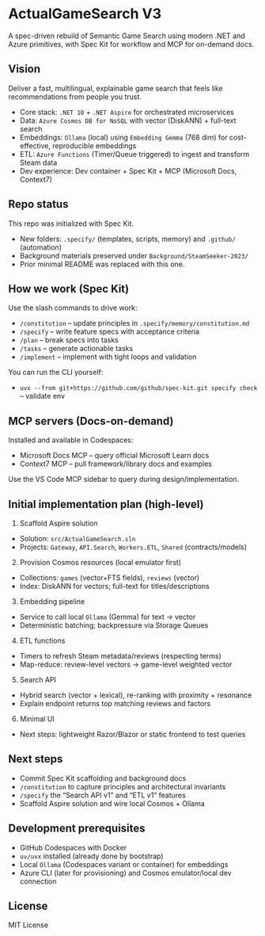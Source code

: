 # ActualGameSearch V3

A spec-driven rebuild of Semantic Game Search using modern .NET and Azure primitives, with Spec Kit for workflow and MCP for on-demand docs.

## Vision
Deliver a fast, multilingual, explainable game search that feels like recommendations from people you trust.

- Core stack: `.NET 10` + `.NET Aspire` for orchestrated microservices
- Data: `Azure Cosmos DB for NoSQL` with vector (DiskANN) + full-text search
- Embeddings: `Ollama` (local) using `Embedding Gemma` (768 dim) for cost-effective, reproducible embeddings
- ETL: `Azure Functions` (Timer/Queue triggered) to ingest and transform Steam data
- Dev experience: Dev container + Spec Kit + MCP (Microsoft Docs, Context7)

## Repo status
This repo was initialized with Spec Kit.
- New folders: `.specify/` (templates, scripts, memory) and `.github/` (automation)
- Background materials preserved under `Background/SteamSeeker-2023/`
- Prior minimal README was replaced with this one.

## How we work (Spec Kit)
Use the slash commands to drive work:
- `/constitution` – update principles in `.specify/memory/constitution.md`
- `/specify` – write feature specs with acceptance criteria
- `/plan` – break specs into tasks
- `/tasks` – generate actionable tasks
- `/implement` – implement with tight loops and validation

You can run the CLI yourself:
- `uvx --from git+https://github.com/github/spec-kit.git specify check` – validate env

## MCP servers (Docs-on-demand)
Installed and available in Codespaces:
- Microsoft Docs MCP – query official Microsoft Learn docs
- Context7 MCP – pull framework/library docs and examples

Use the VS Code MCP sidebar to query during design/implementation.

## Initial implementation plan (high-level)
1) Scaffold Aspire solution
- Solution: `src/ActualGameSearch.sln`
- Projects: `Gateway`, `API.Search`, `Workers.ETL`, `Shared` (contracts/models)

2) Provision Cosmos resources (local emulator first)
- Collections: `games` (vector+FTS fields), `reviews` (vector)
- Index: DiskANN for vectors; full-text for titles/descriptions

3) Embedding pipeline
- Service to call local `Ollama` (Gemma) for text → vector
- Deterministic batching; backpressure via Storage Queues

4) ETL functions
- Timers to refresh Steam metadata/reviews (respecting terms)
- Map-reduce: review-level vectors → game-level weighted vector

5) Search API
- Hybrid search (vector + lexical), re-ranking with proximity + resonance
- Explain endpoint returns top matching reviews and factors

6) Minimal UI
- Next steps: lightweight Razor/Blazor or static frontend to test queries

## Next steps
- Commit Spec Kit scaffolding and background docs
- `/constitution` to capture principles and architectural invariants
- `/specify` the “Search API v1” and “ETL v1” features
- Scaffold Aspire solution and wire local Cosmos + Ollama

## Development prerequisites
- GitHub Codespaces with Docker
- `uv/uvx` installed (already done by bootstrap)
- Local `Ollama` (Codespaces variant or container) for embeddings
- Azure CLI (later for provisioning) and Cosmos emulator/local dev connection

## License
MIT License
